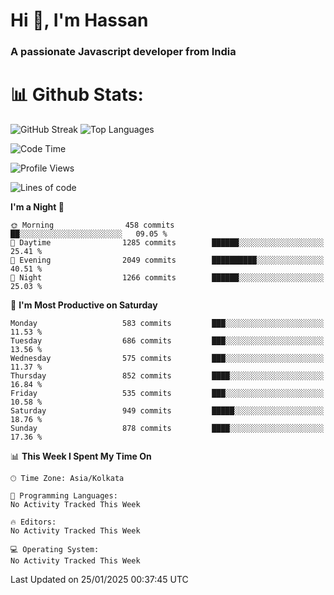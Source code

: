 # Hi 👋, I'm Hassan
### A passionate Javascript developer from India


# 📊 Github Stats:
![GitHub Streak](https://github-readme-streak-stats.herokuapp.com/?user=codeblooded47&theme=dracula&hide_border=false)
![Top Languages](https://github-readme-stats.vercel.app/api/top-langs/?username=codeblooded47&layout=compact&theme=dracula)



<!--START_SECTION:waka-->
![Code Time](http://img.shields.io/badge/Code%20Time-882%20hrs%2034%20mins-blue)

![Profile Views](http://img.shields.io/badge/Profile%20Views-0-blue)

![Lines of code](https://img.shields.io/badge/From%20Hello%20World%20I%27ve%20Written-24.0%20million%20lines%20of%20code-blue)

**I'm a Night 🦉** 

```text
🌞 Morning                458 commits         ██░░░░░░░░░░░░░░░░░░░░░░░   09.05 % 
🌆 Daytime                1285 commits        ██████░░░░░░░░░░░░░░░░░░░   25.41 % 
🌃 Evening                2049 commits        ██████████░░░░░░░░░░░░░░░   40.51 % 
🌙 Night                  1266 commits        ██████░░░░░░░░░░░░░░░░░░░   25.03 % 
```
📅 **I'm Most Productive on Saturday** 

```text
Monday                   583 commits         ███░░░░░░░░░░░░░░░░░░░░░░   11.53 % 
Tuesday                  686 commits         ███░░░░░░░░░░░░░░░░░░░░░░   13.56 % 
Wednesday                575 commits         ███░░░░░░░░░░░░░░░░░░░░░░   11.37 % 
Thursday                 852 commits         ████░░░░░░░░░░░░░░░░░░░░░   16.84 % 
Friday                   535 commits         ███░░░░░░░░░░░░░░░░░░░░░░   10.58 % 
Saturday                 949 commits         █████░░░░░░░░░░░░░░░░░░░░   18.76 % 
Sunday                   878 commits         ████░░░░░░░░░░░░░░░░░░░░░   17.36 % 
```


📊 **This Week I Spent My Time On** 

```text
🕑︎ Time Zone: Asia/Kolkata

💬 Programming Languages: 
No Activity Tracked This Week

🔥 Editors: 
No Activity Tracked This Week

💻 Operating System: 
No Activity Tracked This Week
```


 Last Updated on 25/01/2025 00:37:45 UTC
<!--END_SECTION:waka-->

